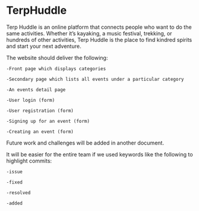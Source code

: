 # TerpHuddle
Terp Huddle is an online platform that connects people who want to do the same activities. Whether it’s kayaking, a music festival, trekking, or hundreds of other activities, Terp Huddle is the place to find kindred spirits and start your next adventure.

The website should deliver the following:

 	-Front page which displays categories
  
 	-Secondary page which lists all events under a particular category
  
 	-An events detail page
  
 	-User login (form)
  
 	-User registration (form)
  
 	-Signing up for an event (form)
  
 	-Creating an event (form)

Future work and challenges will be added in another document.

It will be easier for the entire team if we used keywords like the following to highlight commits:

	-issue
	
	-fixed
	
	-resolved
	
	-added
